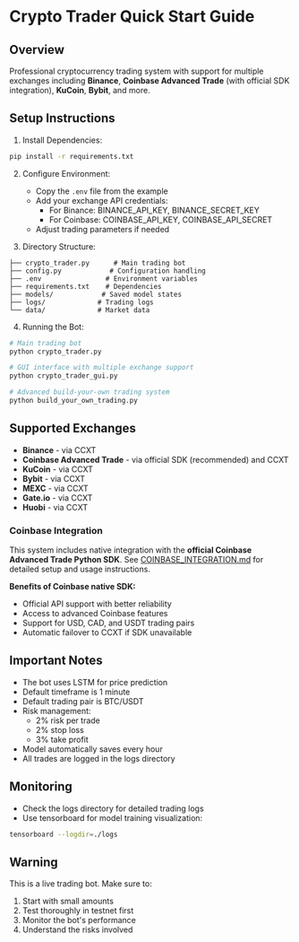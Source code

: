 # Crypto Trader Quick Start Guide

## Overview

Professional cryptocurrency trading system with support for multiple exchanges including **Binance**, **Coinbase Advanced Trade** (with official SDK integration), **KuCoin**, **Bybit**, and more.

## Setup Instructions

1. Install Dependencies:

```bash
pip install -r requirements.txt
```

2. Configure Environment:
   - Copy the `.env` file from the example
   - Add your exchange API credentials:
     - For Binance: BINANCE_API_KEY, BINANCE_SECRET_KEY
     - For Coinbase: COINBASE_API_KEY, COINBASE_API_SECRET
   - Adjust trading parameters if needed

3. Directory Structure:

```
├── crypto_trader.py      # Main trading bot
├── config.py            # Configuration handling
├── .env                # Environment variables
├── requirements.txt    # Dependencies
├── models/            # Saved model states
├── logs/             # Trading logs
└── data/             # Market data
```

4. Running the Bot:

```bash
# Main trading bot
python crypto_trader.py

# GUI interface with multiple exchange support
python crypto_trader_gui.py

# Advanced build-your-own trading system
python build_your_own_trading.py
```

## Supported Exchanges

- **Binance** - via CCXT
- **Coinbase Advanced Trade** - via official SDK (recommended) and CCXT
- **KuCoin** - via CCXT
- **Bybit** - via CCXT
- **MEXC** - via CCXT
- **Gate.io** - via CCXT
- **Huobi** - via CCXT

### Coinbase Integration

This system includes native integration with the **official Coinbase Advanced Trade Python SDK**. See [COINBASE_INTEGRATION.md](COINBASE_INTEGRATION.md) for detailed setup and usage instructions.

**Benefits of Coinbase native SDK:**
- Official API support with better reliability
- Access to advanced Coinbase features
- Support for USD, CAD, and USDT trading pairs
- Automatic failover to CCXT if SDK unavailable

## Important Notes

- The bot uses LSTM for price prediction
- Default timeframe is 1 minute
- Default trading pair is BTC/USDT
- Risk management:
  - 2% risk per trade
  - 2% stop loss
  - 3% take profit
- Model automatically saves every hour
- All trades are logged in the logs directory

## Monitoring

- Check the logs directory for detailed trading logs
- Use tensorboard for model training visualization:

```bash
tensorboard --logdir=./logs
```

## Warning

This is a live trading bot. Make sure to:

1. Start with small amounts
2. Test thoroughly in testnet first
3. Monitor the bot's performance
4. Understand the risks involved
